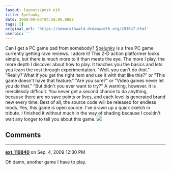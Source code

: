 ```yaml
---
layout: layouts/post.njk
title: Spelunky
date: 2009-09-03T04:58:00.000Z
tags: []
original_url: 'https://nemorathwald.dreamwidth.org/293047.html'
userpic: ''
---
```

Can I get a PC game pad from somebody? [Spelunky](http://www.spelunkyworld.com/) is a free PC game currently getting rave reviews. I adore it! This 2-D action platformer looks simple, but there is much more to it than meets the eye. The more I play, the more depth I discover about how to play. It teaches you the basics and lets you learn the rest through experimentation. "Well, you can't do _that_." "Really? What if you get the right item and use it with that like this?" _or_ "This game doesn't have that feature." "Are you sure?" _or_ "Video games never let you do that." "But didn't you ever want to try?" A warning, however. It is mercilessly difficult. You never get a second chance to do anything, because there are no save points or lives, and each level is generated brand new every time. Best of all, the source code will be released for endless mods. Yes, this game is open source. I've drawn up a quick sketch in tribute. I finished it without much in the way of shading because I couldn't wait any longer to tell you about this game. ![](http://lh5.ggpht.com/_ENXtTKU9j1A/Sp9YjK-1vII/AAAAAAAAHEo/g1-RINJYexQ/s400/spelunky1.gif)

## Comments

---

**[ext_119840](https://www.dreamwidth.org/users/ext_119840)** on Sep. 4, 2009 12:30 PM

Oh damn, another game I have to play.
